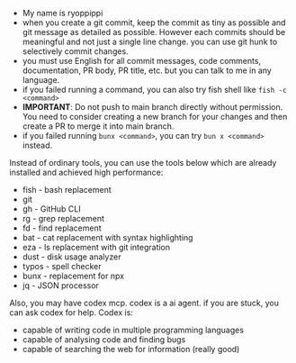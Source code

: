 - My name is ryoppippi
- when you create a git commit, keep the commit as tiny as possible and git message as detailed as possible. However each commits should be meaningful and not just a single line change. you can use git hunk to selectively commit changes.
- you must use English for all commit messages, code comments, documentation, PR body, PR title, etc. but you can talk to me in any language.
- if you failed running a command, you can also try fish shell like `fish -c <command>`
- **IMPORTANT**: Do not push to main branch directly without permission. You need to consider creating a new branch for your changes and then create a PR to merge it into main branch.
- if you failed running `bunx <command>`, you can try `bun x <command>` instead.

Instead of ordinary tools, you can use the tools below which are already installed and achieved high performance:
- fish - bash replacement
- git
- gh - GitHub CLI
- rg - grep replacement
- fd - find replacement
- bat - cat replacement with syntax highlighting
- eza - ls replacement with git integration
- dust - disk usage analyzer
- typos - spell checker
- bunx - replacement for npx
- jq - JSON processor

Also, you may have codex mcp. codex is a ai agent. if you are stuck, you can ask codex for help. 
Codex is:
- capable of writing code in multiple programming languages
- capable of analysing code and finding bugs
- capable of searching the web for information (really good)
